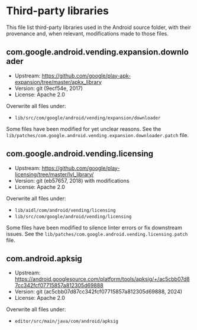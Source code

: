 # Third-party libraries

This file list third-party libraries used in the Android source folder,
with their provenance and, when relevant, modifications made to those files.

## com.google.android.vending.expansion.downloader

- Upstream: https://github.com/google/play-apk-expansion/tree/master/apkx_library
- Version: git (9ecf54e, 2017)
- License: Apache 2.0

Overwrite all files under:

- `lib/src/com/google/android/vending/expansion/downloader`

Some files have been modified for yet unclear reasons.
See the `lib/patches/com.google.android.vending.expansion.downloader.patch` file.

## com.google.android.vending.licensing

- Upstream: https://github.com/google/play-licensing/tree/master/lvl_library/
- Version: git (eb57657, 2018) with modifications
- License: Apache 2.0

Overwrite all files under:

- `lib/aidl/com/android/vending/licensing`
- `lib/src/com/google/android/vending/licensing`

Some files have been modified to silence linter errors or fix downstream issues.
See the `lib/patches/com.google.android.vending.licensing.patch` file.

## com.android.apksig

- Upstream: https://android.googlesource.com/platform/tools/apksig/+/ac5cbb07d87cc342fcf07715857a812305d69888
- Version: git (ac5cbb07d87cc342fcf07715857a812305d69888, 2024)
- License: Apache 2.0

Overwrite all files under:

- `editor/src/main/java/com/android/apksig`
